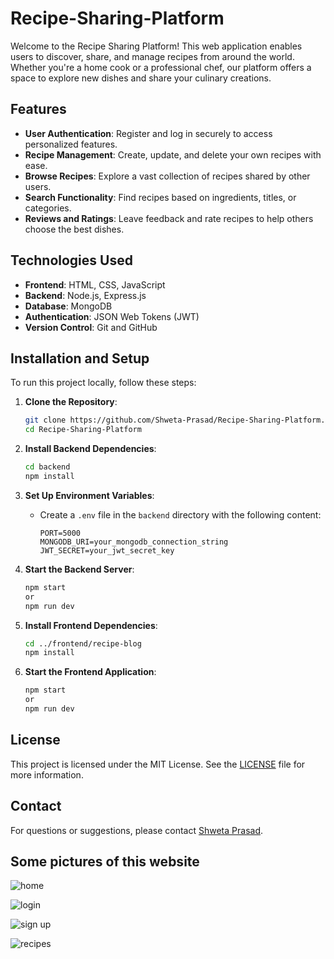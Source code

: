 # Recipe-Sharing-Platform

Welcome to the Recipe Sharing Platform! This web application enables users to discover, share, and manage recipes from around the world. Whether you're a home cook or a professional chef, our platform offers a space to explore new dishes and share your culinary creations.

## Features

- **User Authentication**: Register and log in securely to access personalized features.
- **Recipe Management**: Create, update, and delete your own recipes with ease.
- **Browse Recipes**: Explore a vast collection of recipes shared by other users.
- **Search Functionality**: Find recipes based on ingredients, titles, or categories.
- **Reviews and Ratings**: Leave feedback and rate recipes to help others choose the best dishes.

## Technologies Used

- **Frontend**: HTML, CSS, JavaScript
- **Backend**: Node.js, Express.js
- **Database**: MongoDB
- **Authentication**: JSON Web Tokens (JWT)
- **Version Control**: Git and GitHub

## Installation and Setup

To run this project locally, follow these steps:

1. **Clone the Repository**:
   ```bash
   git clone https://github.com/Shweta-Prasad/Recipe-Sharing-Platform.git
   cd Recipe-Sharing-Platform
   ```

2. **Install Backend Dependencies**:
   ```bash
   cd backend
   npm install
   ```

3. **Set Up Environment Variables**:
   - Create a `.env` file in the `backend` directory with the following content:
     ```
     PORT=5000
     MONGODB_URI=your_mongodb_connection_string
     JWT_SECRET=your_jwt_secret_key
     ```

4. **Start the Backend Server**:
   ```bash
   npm start
   or
   npm run dev
   ```

5. **Install Frontend Dependencies**:
   ```bash
   cd ../frontend/recipe-blog
   npm install
   ```

6. **Start the Frontend Application**:
   ```bash
   npm start
   or
   npm run dev
   ```


## License

This project is licensed under the MIT License. See the [LICENSE](LICENSE) file for more information.

## Contact

For questions or suggestions, please contact [Shweta Prasad](https://github.com/Shweta-Prasad).

## Some pictures of this website

![home](https://github.com/user-attachments/assets/76bbc804-f155-4d0f-aa6d-defacae740b5)

![login](https://github.com/user-attachments/assets/86da8f03-471a-4c10-983f-6a5c9b7cb1f8)

![sign up](https://github.com/user-attachments/assets/3c5587a3-a053-467f-854c-67ad982497ca)

![recipes](https://github.com/user-attachments/assets/3de805f0-06a8-49df-91c6-b9711a99fca1)





